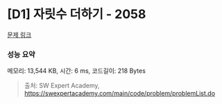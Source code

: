 # [D1] 자릿수 더하기 - 2058 

[문제 링크](https://swexpertacademy.com/main/code/problem/problemDetail.do?contestProbId=AV5QPRjqA10DFAUq) 

### 성능 요약

메모리: 13,544 KB, 시간: 6 ms, 코드길이: 218 Bytes



> 출처: SW Expert Academy, https://swexpertacademy.com/main/code/problem/problemList.do